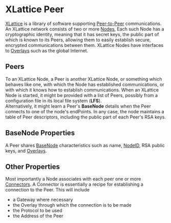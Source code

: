 <h1 class="libTop">XLattice Peer</h1>

[XLattice](https://jddixon.github.io/xlattice) 
is a library of software supporting 
[Peer-to-Peer](https://en.wikipedia.org/wiki/Peer-to-Peer)
communications.  An XLattice network consists of two or more
[Nodes](https://jddixon.github.io/xlattice/node.html),
Each such Node has a cryptographic identity, meaning that it has secret
keys, the public part of which is known to its Peers, allowing them to
easily establish secure, encrypted communications between them.  XLattice
Nodes have interfaces to 
[Overlays](https://jddixon.github.io/xlattice/overlay.html) 
such as the global Internet.

## Peers

To an XLattice Node, a Peer is another XLattice Node, or something which 
behaves like one, with which the Node has established communications,
or with which it knows how to establish communications.  When an XLattice 
Node is started, it might be provided with a
list of Peers, possibly from a configuration file in its local file 
system (**LFS**).  
Alternatively, it might learn a Peer's **BaseNode** details when 
the Peer connects to one of the node's endPoints.  In any case, 
the node maintains a table of Peer descriptors, including the public
part of each Peer's RSA keys.

## BaseNode Properties

A Peer shares 
[BaseNode](https://jddixon.github.io/xlattice/baseNode.html)
characteristics such as name, 
[NodeID](https://jddixon.github.io/xlattice/nodeID.html), 
RSA public keys, and 
[Overlays](https://jddixon.github.io/xlattice/overlay.html).

## Other Properties

Most importantly a Node associates with each peer one or more
[Connectors](https://jddixon.github.io/xlattice/connector.html).
A Connector is essentially a recipe for establishing a connection
to the Peer.  This will include

* a Gateway where necessary
* the Overlay through which the connection is to be made
* the Protocol to be used
* the Address of the Peer 

